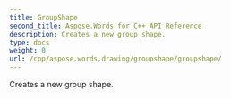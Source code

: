 ```yaml
---
title: GroupShape
second_title: Aspose.Words for C++ API Reference
description: Creates a new group shape. 
type: docs
weight: 0
url: /cpp/aspose.words.drawing/groupshape/groupshape/
---
```


Creates a new group shape. 

